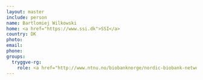 ```yaml
---
layout: master
include: person
name: Bartlomiej Wilkowski
home: <a href="https://www.ssi.dk">SSI</a>
country: DK
photo:
email:
phone:
groups:
  tryggve-rg:
    role: <a href="http://www.ntnu.no/biobanknorge/nordic-biobank-network">NBN</a>
---
```

